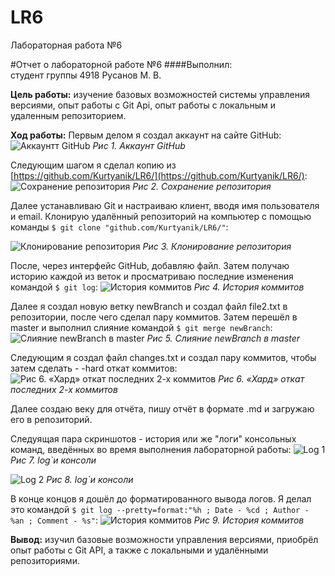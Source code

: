 # LR6
Лабораторная работа №6

#Отчет о лабораторной работе №6
####Выполнил:<br/> студент группы 4918 Русанов М. В.

**Цель работы:**  изучение базовых возможностей системы управления версиями, опыт работы с Git Api, опыт работы с локальным и удаленным репозиторием.

**Ход работы:**
Первым делом я создал аккаунт на сайте GitHub:
![Аккаунтт GitHub](https://sun9-62.userapi.com/impf/bw2K_hoX7LdRUXk4D1oc1UHeoqecCVqD1HXx6A/cIPutvufKkI.jpg?size=422x254&quality=96&proxy=1&sign=6aadbdcda2833bf117165afeb367e00b&type=album)
*Рис 1. Аккаунт GitHub*

Следующим шагом я сделал копию из [https://github.com/Kurtyanik/LR6/](https://github.com/Kurtyanik/LR6/):
![Сохранение репозитория](https://sun9-13.userapi.com/impf/48rbl2hodUbXFox-u8tCzfcHXQi2wc7ZHABEyA/R8Q2R_1PfCA.jpg?size=555x328&quality=96&proxy=1&sign=23c822f341903e62ff5459769c758082&type=album)
*Рис 2. Сохранение репозитория*

Далее устанавливаю Git и настраиваю клиент, вводя имя пользователя и email. Клонирую удалённый репозиторий на компьютер с помощью команды `$ git clone "github.com/Kurtyanik/LR6/"`:

![Клонирование репозитория](https://sun9-54.userapi.com/impf/S_GyHL_Hao0mUWiaQ2Y_I_mm9LkxLxz5TzZbfg/qysgB89xfPo.jpg?size=624x174&quality=96&proxy=1&sign=ae2bdc5f110415a8599de2c823c931ac&type=album)
*Рис 3. Клонирование репозитория*

После, через интерфейс GitHub, добавляю файл. Затем получаю историю каждой из веток и просматриваю последние изменения командой `$ git log`:
![История коммитов](https://sun9-5.userapi.com/impf/8RNmYEqudCM7T3brkOyN3gE-ZnLT2_SgaoiZ0Q/L9TkUedjYy4.jpg?size=624x259&quality=96&proxy=1&sign=25e427d26c2fe947ac042b525c811739&type=album)
*Рис 4. История коммитов*

Далее я создал новую ветку newBranch и создал файл file2.txt в репозитории, после чего сделал пару коммитов. Затем перешёл в master и выполнил слияние командой `$ git merge newBranch`:
![Слияние newBranch в master](https://sun9-41.userapi.com/impf/kJzKUVX4bHxDtTTpS55FL45bdJ3xKFptnIHgkA/EEqQ0J6PpKs.jpg?size=378x150&quality=96&proxy=1&sign=65631be4eb65d3b57167f4096a5204b7&type=album)
*Рис 5. Слияние newBranch в master*

Следующим я создал файл changes.txt и создал пару коммитов, чтобы затем сделать - -hard откат коммитов:
![Рис 6. «Хард» откат последних 2-х коммитов](https://sun9-67.userapi.com/impf/22bh5N-u_YRP85iO3AB1A2H5923d3u4fOrpSSA/s_puPbOqiJc.jpg?size=561x287&quality=96&proxy=1&sign=76a910eb1e28ba847ebb399f9f1cf893&type=album)
*Рис 6. «Хард» откат последних 2-х коммитов*

Далее создаю веку для отчёта, пишу отчёт в формате .md и загружаю его в репозиторий.

Следуящая пара скриншотов - история или же "логи" консольных команд, введённых во время выполнения лабораторной работы:
![Log 1](https://sun9-49.userapi.com/impf/oG19DT7xK79SL5Jag-BakDTxPwmCLcm-UP_Yiw/pX9adPQw-4Q.jpg?size=627x562&quality=96&proxy=1&sign=ebed1f3f05c7d46a2d540c95a48fb9e0&type=album)
*Рис 7.  log`и консоли*

![Log 2](https://sun9-53.userapi.com/impf/42qBJn34wV2XSK2KixRaE5ZVip6t57ttMpJtbQ/SrlJF1aaaSE.jpg?size=627x567&quality=96&proxy=1&sign=819badd692252fd3ed84117b45c58a52&type=album)
*Рис 8.  log`и консоли*

В конце концов я дошёл до форматированного вывода логов. Я делал это командой `$ git log --pretty=format:"%h ; Date - %cd ; Author - %an ; Comment - %s"`:
![История коммитов](https://sun9-66.userapi.com/impf/rOHQGByK3XGcnPzYUVYzzOZcYB-v2DmC8LxhzQ/3shJ2EwVSu0.jpg?size=1280x236&quality=96&sign=a7fcb3ca8bf05db7452f63ac8d9bbd50&type=album)
*Рис 9. История коммитов*

**Вывод:** изучил базовые возможности управления версиями, приобрёл опыт работы с Git API, а также с локальными и удалёнными репозиториями.